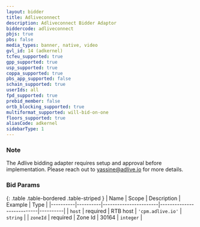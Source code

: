 ```yaml
---
layout: bidder
title: Adliveconnect
description: Adliveconnect Bidder Adaptor
biddercode: adliveconnect
pbjs: true
pbs: false
media_types: banner, native, video
gvl_id: 14 (adkernel)
tcfeu_supported: true
gpp_supported: true
usp_supported: true
coppa_supported: true
pbs_app_supported: false
schain_supported: true
userIds: all
fpd_supported: true
prebid_member: false
ortb_blocking_supported: true
multiformat_supported: will-bid-on-one
floors_supported: true
aliasCode: adkernel
sidebarType: 1
---
```


### Note

The Adlive bidding adapter requires setup and approval before implementation. Please reach out to <yassine@adlive.io> for more details.

### Bid Params

{: .table .table-bordered .table-striped }
| Name     | Scope    | Description           | Example                   | Type     |
|----------|----------|-----------------------|---------------------------|----------|
| `host`   | required | RTB host | `'cpm.adlive.io'` | `string` |
| `zoneId` | required | Zone Id           | 30164                 | `integer` |
